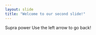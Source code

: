 ```yaml
---
layout: slide
title: "Welcome to our second slide!"
---
```

Supra power
Use the left arrow to go back!
